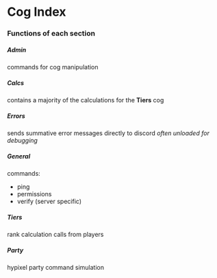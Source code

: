 # Cog Index
### Functions of each section

##### Admin
commands for cog manipulation

##### Calcs
contains a majority of the calculations for the **Tiers** cog

##### Errors
sends summative error messages directly to discord
*often unloaded for debugging*

##### General
commands:
- ping
- permissions
- verify (server specific)

##### Tiers
rank calculation calls from players

##### Party
hypixel party command simulation
